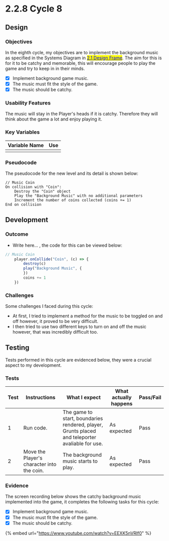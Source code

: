 # 2.2.8 Cycle 8

## Design

### Objectives

In the eighth cycle, my objectives are to implement the background music as specified in the Systems Diagram in [<mark style="color:blue;">2.1 Design Frame</mark>](../2-design-and-development/systems-diagram.md). The aim for this is for it to be catchy and memorable, this will encourage people to play the game and try to keep in in their minds.

* [x] Implement background game music.
* [x] The music must fit the style of the game.
* [x] The music should be catchy.

### Usability Features

The music will stay in the Player's heads if it is catchy. Therefore they will think about the game a lot and enjoy playing it.



### Key Variables

| Variable Name | Use |
| ------------- | --- |
|               |     |

### Pseudocode

The pseudocode for the new level and its detail is shown below:

```
// Music Coin
On collision with "Coin":
    Destroy the "Coin" object
    Play the "Background Music" with no additional parameters
    Increment the number of coins collected (coins += 1)
End on collision
```

## Development

### Outcome

* Write here... , the code for this can be viewed below:

```javascript
// Music Coin
	player.onCollide("Coin", (c) => {
		destroy(c)
		play("Background Music", {
		})
		coins += 1
	})
```

### Challenges

Some challenges I faced during this cycle:

* At first, I tried to implement a method for the music to be toggled on and off however, it proved to be very difficult.
* I then tried to use two different keys to turn on and off the music however, that was incredibly difficult too.

## Testing

Tests performed in this cycle are evidenced below, they were a crucial aspect to my development.

### Tests

| Test | Instructions                               | What I expect                                                                                   | What actually happens | Pass/Fail |
| ---- | ------------------------------------------ | ----------------------------------------------------------------------------------------------- | --------------------- | --------- |
| 1    | Run code.                                  | The game to start, boundaries rendered, player, Grunts placed and teleporter avaliable for use. | As expected           | Pass      |
| 2    | Move the Player's character into the coin. | The background music starts to play.                                                            | As expected           | Pass      |

### Evidence

The screen recording below shows the catchy background music implemented into the game, it completes the following tasks for this cycle:

* [x] Implement background game music.
* [x] The music must fit the style of the game.
* [x] The music should be catchy.

{% embed url="https://www.youtube.com/watch?v=EEXK5nVRlf0" %}
